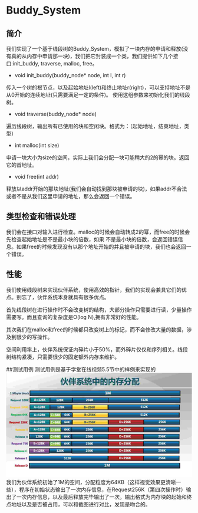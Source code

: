 # Buddy_System


## 简介

我们实现了一个基于线段树的Buddy_System，模拟了一块内存的申请和释放(没有真的从内存中申请那一块)，我们把它封装成一个类，我们提供如下几个接口:init_buddy, traverse, malloc, free。


+ void init_buddy(buddy_node* node, int l, int r)

传入一个树的根节点，以及起始地址l(left)和终止地址r(right)，可以支持地址不是从0开始的连续地址(只需要满足一定的条件)。
使用这组参数来初始化我们的线段树。

+ void traverse(buddy_node* node)

遍历线段树，输出所有已使用的块和空闲块。格式为：（起始地址，结束地址，类型）

+ int malloc(int size)

申请一块大小为size的空间，实际上我们会分配一块可能稍大的2的幂的块。返回它的首地址。

+ void free(int addr)

释放以addr开始的那块地址(我们会自动找到那块被申请的块)，如果addr不合法或者不是从我们这里申请的地址，那么会返回一个错误。


## 类型检查和错误处理

我们会在接口对输入进行检查。malloc的时候会自动转成2的幂，而free的时候会先检查起始地址是不是最小块的倍数，如果
不是最小块的倍数，会返回错误信息。如果free的时候发现没有以那个地址开始的并且被申请的块，我们也会返回一个错误。

## 性能

我们使用线段树来实现伙伴系统，使用高效的指针，我们的实现会兼具它们的优点。别忘了，伙伴系统本身就具有很多优点。

首先线段树在进行操作时不会改变树的结构，大部分操作只需要进行读，少量操作需要写。而且查询的复杂度是O(log N),拥有非常好的性能。

其次我们在malloc和free的时候都只改变树上的标记，而不会修改大量的数据，涉及到很少的写操作。

空间利用率上，伙伴系统保证内碎片小于50%，而外碎片仅仅和序列相关。线段树结构紧凑，只需要很少的固定额外内存来维护。

##测试用例
测试用例是基于学堂在线视频5.5节中的样例来实现的
![测试样例](test.png)
我们为伙伴系统初始了1M的空间，分配粒度为64KB（这样视觉效果更清晰一些），程序在初始状态输出了一次内存信息，在Request256K（第四次操作时）输出了一次内存信息，以及最后释放完毕输出了一次。输出格式为内存块的起始和终点地址以及是否被占用，可以和截图进行对比，发现是吻合的。
